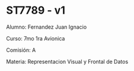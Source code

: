 # ST7789 - v1

Alumno: Fernandez Juan Ignacio 

Curso: 7mo 1ra Avionica

Comisión: A

Materia: Representacion Visual y Frontal de Datos
